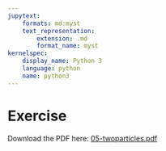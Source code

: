 ```yaml
---
jupytext:
    formats: md:myst
    text_representation:
        extension: .md
        format_name: myst
kernelspec:
    display_name: Python 3
    language: python
    name: python3
---
```


# Exercise

Download the PDF here: [05-twoparticles.pdf](../iqp-book-assets/05-twoparticles.pdf)

